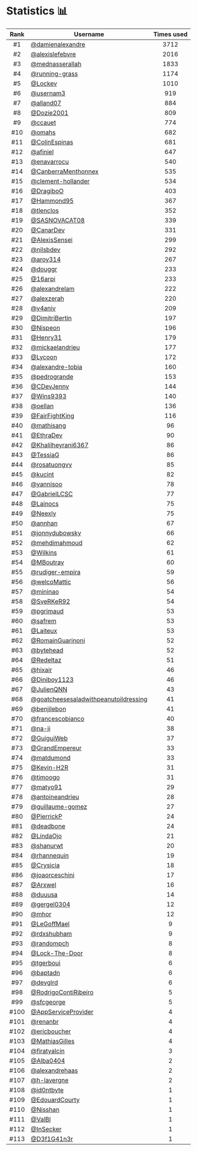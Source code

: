 # Statistics 📊

|Rank|Username|Times used|
:--------:|--------|:--------:|
|#1|[@damienalexandre](https://github.com/damienalexandre)|3712|
|#2|[@alexislefebvre](https://github.com/alexislefebvre)|2016|
|#3|[@mednasserallah](https://github.com/mednasserallah)|1833|
|#4|[@running-grass](https://github.com/running-grass)|1174|
|#5|[@Lockev](https://github.com/Lockev)|1010|
|#6|[@usernam3](https://github.com/usernam3)|919|
|#7|[@alland07](https://github.com/alland07)|884|
|#8|[@Dozie2001](https://github.com/Dozie2001)|809|
|#9|[@ccauet](https://github.com/ccauet)|774|
|#10|[@omahs](https://github.com/omahs)|682|
|#11|[@ColinEspinas](https://github.com/ColinEspinas)|681|
|#12|[@afiniel](https://github.com/afiniel)|647|
|#13|[@enavarrocu](https://github.com/enavarrocu)|540|
|#14|[@CanberraMenthonnex](https://github.com/CanberraMenthonnex)|535|
|#15|[@clement-hollander](https://github.com/clement-hollander)|534|
|#16|[@DragiboO](https://github.com/DragiboO)|403|
|#17|[@Hammond95](https://github.com/Hammond95)|367|
|#18|[@tlenclos](https://github.com/tlenclos)|352|
|#19|[@SASNOVACAT08](https://github.com/SASNOVACAT08)|339|
|#20|[@CanarDev](https://github.com/CanarDev)|331|
|#21|[@AlexisSensei](https://github.com/AlexisSensei)|299|
|#22|[@nilsbdev](https://github.com/nilsbdev)|292|
|#23|[@aroy314](https://github.com/aroy314)|267|
|#24|[@douggr](https://github.com/douggr)|233|
|#25|[@16arpi](https://github.com/16arpi)|233|
|#26|[@alexandrelam](https://github.com/alexandrelam)|222|
|#27|[@alexzerah](https://github.com/alexzerah)|220|
|#28|[@y4aniv](https://github.com/y4aniv)|209|
|#29|[@DimitriBertin](https://github.com/DimitriBertin)|197|
|#30|[@Nispeon](https://github.com/Nispeon)|196|
|#31|[@Henry31](https://github.com/Henry31)|179|
|#32|[@mickaelandrieu](https://github.com/mickaelandrieu)|177|
|#33|[@Lycoon](https://github.com/Lycoon)|172|
|#34|[@alexandre-tobia](https://github.com/alexandre-tobia)|160|
|#35|[@pedrogrande](https://github.com/pedrogrande)|153|
|#36|[@CDevJenny](https://github.com/CDevJenny)|144|
|#37|[@Wins9393](https://github.com/Wins9393)|140|
|#38|[@oellan](https://github.com/oellan)|136|
|#39|[@FairFightKing](https://github.com/FairFightKing)|116|
|#40|[@mathisang](https://github.com/mathisang)|96|
|#41|[@EthraDev](https://github.com/EthraDev)|90|
|#42|[@Khalilheyrani6367](https://github.com/Khalilheyrani6367)|86|
|#43|[@TessiaG](https://github.com/TessiaG)|86|
|#44|[@rosatuongvy](https://github.com/rosatuongvy)|85|
|#45|[@kucint](https://github.com/kucint)|82|
|#46|[@yannisoo](https://github.com/yannisoo)|78|
|#47|[@GabrielLCSC](https://github.com/GabrielLCSC)|77|
|#48|[@Lainocs](https://github.com/Lainocs)|75|
|#49|[@Neexly](https://github.com/Neexly)|75|
|#50|[@annhan](https://github.com/annhan)|67|
|#51|[@jonnydubowsky](https://github.com/jonnydubowsky)|66|
|#52|[@mehdimahmoud](https://github.com/mehdimahmoud)|62|
|#53|[@Wilkins](https://github.com/Wilkins)|61|
|#54|[@MBoutray](https://github.com/MBoutray)|60|
|#55|[@rudiger-empira](https://github.com/rudiger-empira)|59|
|#56|[@welcoMattic](https://github.com/welcoMattic)|56|
|#57|[@mininao](https://github.com/mininao)|54|
|#58|[@SveRKeR92](https://github.com/SveRKeR92)|54|
|#59|[@pgrimaud](https://github.com/pgrimaud)|53|
|#60|[@safrem](https://github.com/safrem)|53|
|#61|[@Laiteux](https://github.com/Laiteux)|53|
|#62|[@RomainGuarinoni](https://github.com/RomainGuarinoni)|52|
|#63|[@bytehead](https://github.com/bytehead)|52|
|#64|[@Redeltaz](https://github.com/Redeltaz)|51|
|#65|[@hixair](https://github.com/hixair)|46|
|#66|[@Diniboy1123](https://github.com/Diniboy1123)|46|
|#67|[@JulienQNN](https://github.com/JulienQNN)|43|
|#68|[@goatcheesesaladwithpeanutoildressing](https://github.com/goatcheesesaladwithpeanutoildressing)|41|
|#69|[@benjilebon](https://github.com/benjilebon)|41|
|#70|[@francescobianco](https://github.com/francescobianco)|40|
|#71|[@na-ji](https://github.com/na-ji)|38|
|#72|[@GuiguiWeb](https://github.com/GuiguiWeb)|37|
|#73|[@GrandEmpereur](https://github.com/GrandEmpereur)|33|
|#74|[@matdumond](https://github.com/matdumond)|33|
|#75|[@Kevin-H2R](https://github.com/Kevin-H2R)|31|
|#76|[@timoogo](https://github.com/timoogo)|31|
|#77|[@matyo91](https://github.com/matyo91)|29|
|#78|[@antoineandrieu](https://github.com/antoineandrieu)|28|
|#79|[@guillaume-gomez](https://github.com/guillaume-gomez)|27|
|#80|[@PierrickP](https://github.com/PierrickP)|24|
|#81|[@deadbone](https://github.com/deadbone)|24|
|#82|[@LindaOjo](https://github.com/LindaOjo)|21|
|#83|[@shanurwt](https://github.com/shanurwt)|20|
|#84|[@rhannequin](https://github.com/rhannequin)|19|
|#85|[@Crysicia](https://github.com/Crysicia)|18|
|#86|[@joaorceschini](https://github.com/joaorceschini)|17|
|#87|[@Arxwel](https://github.com/Arxwel)|16|
|#88|[@duuusa](https://github.com/duuusa)|14|
|#89|[@gergel0304](https://github.com/gergel0304)|12|
|#90|[@mhor](https://github.com/mhor)|12|
|#91|[@LeGoffMael](https://github.com/LeGoffMael)|9|
|#92|[@rdxshubham](https://github.com/rdxshubham)|9|
|#93|[@randompch](https://github.com/randompch)|8|
|#94|[@Lock-The-Door](https://github.com/Lock-The-Door)|8|
|#95|[@tgerboui](https://github.com/tgerboui)|6|
|#96|[@baptadn](https://github.com/baptadn)|6|
|#97|[@devglrd](https://github.com/devglrd)|6|
|#98|[@RodrigoContiRibeiro](https://github.com/RodrigoContiRibeiro)|5|
|#99|[@sfcgeorge](https://github.com/sfcgeorge)|5|
|#100|[@AppServiceProvider](https://github.com/AppServiceProvider)|4|
|#101|[@renanbr](https://github.com/renanbr)|4|
|#102|[@ericboucher](https://github.com/ericboucher)|4|
|#103|[@MathiasGilles](https://github.com/MathiasGilles)|4|
|#104|[@firatyalcin](https://github.com/firatyalcin)|3|
|#105|[@Alba0404](https://github.com/Alba0404)|2|
|#106|[@alexandrehaas](https://github.com/alexandrehaas)|2|
|#107|[@h-lavergne](https://github.com/h-lavergne)|2|
|#108|[@id0ntbyte](https://github.com/id0ntbyte)|1|
|#109|[@EdouardCourty](https://github.com/EdouardCourty)|1|
|#110|[@Nisshan](https://github.com/Nisshan)|1|
|#111|[@ValBl](https://github.com/ValBl)|1|
|#112|[@InSecker](https://github.com/InSecker)|1|
|#113|[@D3f1G41n3r](https://github.com/D3f1G41n3r)|1|
